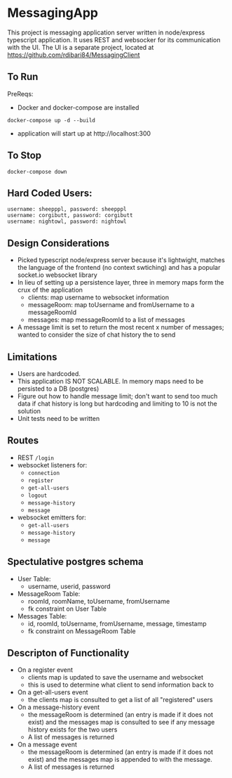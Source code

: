 # MessagingApp
This project is messaging application server written in node/express typescript application. It uses REST and websocker for its communication with the UI. The UI is a separate project, located at https://github.com/rdibari84/MessagingClient

## To Run
PreReqs: 
- Docker and docker-compose are installed

`docker-compose up -d --build`
- application will start up at http://localhost:300

## To Stop
`docker-compose down`

## Hard Coded Users:
```
username: sheepppl, password: sheepppl
username: corgibutt, password: corgibutt
username: nightowl, password: nightowl
```

## Design Considerations
- Picked typescript node/express server because it's lightwight, matches the language of the frontend (no context swtiching) and has a popular socket.io websocket library 
- In lieu of setting up a persistence layer, three in memory maps form the crux of the application
    - clients: map username to websocket information
    - messageRoom: map toUsername and fromUsername to a messageRoomId
    - messages: map messageRoomId to a list of messages
- A message limit is set to return the most recent x number of messages; wanted to consider the size of chat history the to send

## Limitations
- Users are hardcoded.
- This application IS NOT SCALABLE. In memory maps need to be persisted to a DB (postgres)
- Figure out how to handle message limit; don't want to send too much data if chat history is long but hardcoding and limiting to 10 is not the solution
- Unit tests need to be written

## Routes
- REST `/login`
- websocket listeners for:
    - `connection`
    - `register`
    - `get-all-users`
    - `logout`
    - `message-history`
    - `message`
- websocket emitters for:
    - `get-all-users`
    - `message-history`
    - `message`

## Spectulative postgres schema
- User Table: 
    - username, userid, password
- MessageRoom Table:
    - roomId, roomName, toUsername, fromUsername 
    - fk constraint on User Table
- Messages Table:
    - id, roomId, toUsername, fromUsername, message, timestamp
    - fk constraint on MessageRoom Table     
    
## Descripton of Functionality
- On a register event
    - clients map is updated to save the username and websocket 
    - this is used to determine what client to send information back to
- On a get-all-users event
    - the clients map is consulted to get a list of all "registered" users
- On a message-history event
    - the messageRoom is determined (an entry is made if it does not exist) and the messages map is consulted to see if any message history exists for the two users
    - A list of messages is returned
- On a message event
    - the messageRoom is determined (an entry is made if it does not exist) and the messages map is appended to with the message. 
    - A list of messages is returned
